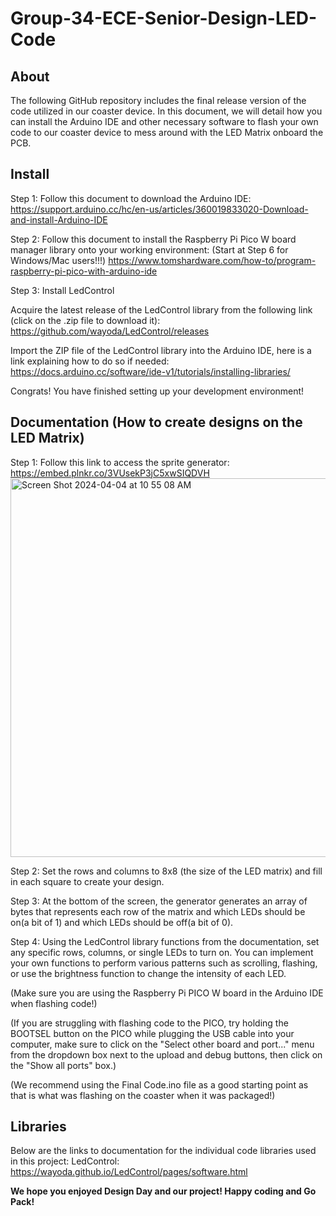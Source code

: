 # Group-34-ECE-Senior-Design-LED-Code

About
-----
The following GitHub repository includes the final release version of the code utilized in our coaster device.
In this document, we will detail how you can install the Arduino IDE and other necessary software to flash your own code to our coaster device to mess around with the LED Matrix onboard the PCB. 

Install
-------
Step 1: Follow this document to download the Arduino IDE: https://support.arduino.cc/hc/en-us/articles/360019833020-Download-and-install-Arduino-IDE

Step 2: Follow this document to install the Raspberry Pi Pico W board manager library onto your working environment: 
(Start at Step 6 for Windows/Mac users!!!)
https://www.tomshardware.com/how-to/program-raspberry-pi-pico-with-arduino-ide

Step 3: Install LedControl 

Acquire the latest release of the LedControl library from the following link (click on the .zip file to download it):
https://github.com/wayoda/LedControl/releases

Import the ZIP file of the LedControl library into the Arduino IDE, here is a link explaining how to do so if needed:
https://docs.arduino.cc/software/ide-v1/tutorials/installing-libraries/

Congrats! You have finished setting up your development environment!

Documentation (How to create designs on the LED Matrix)
-------------
Step 1: Follow this link to access the sprite generator: https://embed.plnkr.co/3VUsekP3jC5xwSIQDVH
<img width="606" alt="Screen Shot 2024-04-04 at 10 55 08 AM" src="https://media.github.ncsu.edu/user/19411/files/e141a93b-a65f-44fd-bce1-012e42f1528c">

Step 2: Set the rows and columns to 8x8 (the size of the LED matrix) and fill in each square to create your design.

Step 3: At the bottom of the screen, the generator generates an array of bytes that represents each row of the matrix and which LEDs should be on(a bit of 1) and which LEDs should be off(a bit of 0).

Step 4: Using the LedControl library functions from the documentation, set any specific rows, columns, or single LEDs to turn on. You can implement your own functions to perform various patterns such as scrolling, flashing, or use the brightness function to change the intensity of each LED.

(Make sure you are using the Raspberry Pi PICO W board in the Arduino IDE when flashing code!)

(If you are struggling with flashing code to the PICO, try holding the BOOTSEL button on the PICO while plugging the USB cable into your computer, make sure to click on the "Select other board and port..." menu from the dropdown box next to the upload and debug buttons, then click on the "Show all ports" box.)

(We recommend using the Final Code.ino file as a good starting point as that is what was flashing on the coaster when it was packaged!)

Libraries
---------
Below are the links to documentation for the individual code libraries used in this project:
LedControl: https://wayoda.github.io/LedControl/pages/software.html


__We hope you enjoyed Design Day and our project! Happy coding and Go Pack!__
